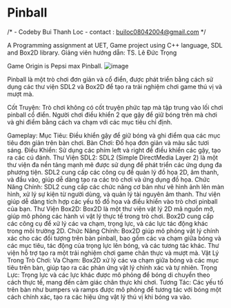 # Pinball
/*	  - Codeby Bui Thanh Loc -
	contact : builoc08042004@gmail.com
*/

A Programming assignment at UET, Game project using C++ language, SDL and Box2D library.
Giảng viên hướng dẫn: TS. Lê Đức Trọng

Game Origin is Pepsi max Pinball.
![image](https://github.com/user-attachments/assets/b56d714d-f158-459a-80f6-5049245e4736)

Pinball là một trò chơi đơn giản và cổ điển, được phát triển bằng cách sử dụng các thư viện SDL2 và Box2D để tạo ra trải nghiệm chơi game thú vị và mượt mà.

Cốt Truyện:
Trò chơi không có cốt truyện phức tạp mà tập trung vào lối chơi pinball cổ điển. Người chơi điều khiển 2 que gậy để giữ bóng trên mà chơi và ghi điểm bằng cách va chạm với các mục tiêu chỉ định.

Gameplay:
Mục Tiêu: Điều khiển gậy để giữ bóng và ghi điểm qua các mục tiêu đơn giản trên bàn chơi.
Bàn Chơi: Đồ họa đơn giản và màu sắc tươi sáng.
Điều Khiển: Sử dụng các phím left và right để điều khiển các gậy, tạo ra các cú đánh.
Thư Viện SDL2:
SDL2 (Simple DirectMedia Layer 2) là một thư viện đa nền tảng mạnh mẽ được sử dụng để phát triển các ứng dụng đa phương tiện. SDL2 cung cấp các công cụ để quản lý đồ họa 2D, âm thanh, và đầu vào, giúp dễ dàng tạo ra các trò chơi và ứng dụng đồ họa.
Chức Năng Chính: SDL2 cung cấp các chức năng cơ bản như vẽ hình ảnh lên màn hình, xử lý sự kiện từ người dùng, và quản lý tài nguyên âm thanh. Thư viện giúp dễ dàng tích hợp các yếu tố đồ họa và điều khiển vào trò chơi pinball của bạn.
Thư Viện Box2D:
Box2D là một thư viện vật lý 2D mã nguồn mở, giúp mô phỏng các hành vi vật lý thực tế trong trò chơi. Box2D cung cấp các công cụ để xử lý các va chạm, trọng lực, và các lực tác động khác trong môi trường 2D.
Chức Năng Chính: Box2D giúp mô phỏng vật lý chính xác cho các đối tượng trên bàn pinball, bao gồm các va chạm giữa bóng và các mục tiêu, tác động của trọng lực lên bóng, và các tương tác khác. Thư viện hỗ trợ tạo ra một trải nghiệm chơi game chân thực và mượt mà.
Vật Lý Trong Trò Chơi:
Va Chạm: Box2D xử lý các va chạm giữa bóng và các mục tiêu trên bàn, giúp tạo ra các phản ứng vật lý chính xác và tự nhiên.
Trọng Lực: Trọng lực và các lực khác được mô phỏng để bóng di chuyển theo cách thực tế, mang đến cảm giác chân thực khi chơi.
Tương Tác: Các yếu tố trên bàn như bumpers và ramps được mô phỏng để tương tác với bóng một cách chính xác, tạo ra các hiệu ứng vật lý thú vị khi bóng va vào.

